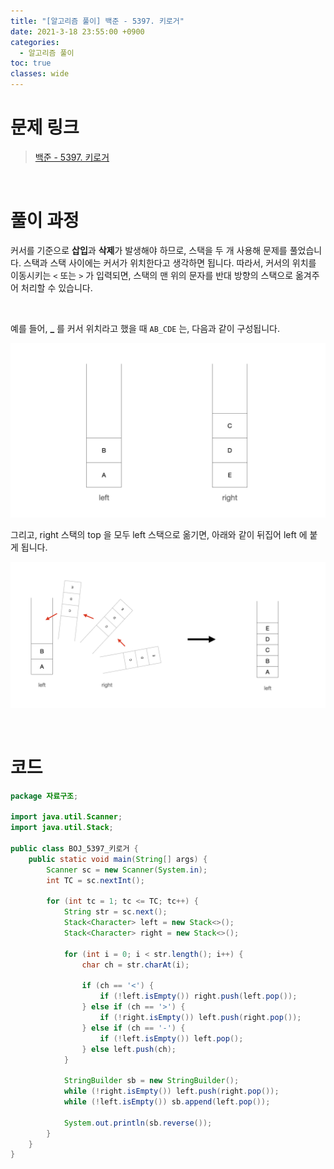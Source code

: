 ```yaml
---
title: "[알고리즘 풀이] 백준 - 5397. 키로거"
date: 2021-3-18 23:55:00 +0900
categories:
  - 알고리즘 풀이
toc: true
classes: wide
---
```


# 문제 링크

> [백준 - 5397. 키로거](https://www.acmicpc.net/problem/5397)

<br>

# 풀이 과정

커서를 기준으로 **삽입**과 **삭제**가 발생해야 하므로, 스택을 두 개 사용해 문제를 풀었습니다. 스택과 스택 사이에는 커서가 위치한다고 생각하면 됩니다. 따라서, 커서의 위치를 이동시키는 `<` 또는 `>` 가 입력되면, 스택의 맨 위의 문자를 반대 방향의 스택으로 옮겨주어 처리할 수 있습니다.

<br>

예를 들어, **_** 를 커서 위치라고 했을 때 `AB_CDE` 는, 다음과 같이 구성됩니다.

![/assets/images/백준_5397_키로거-1.png](/assets/images/백준_5397_키로거-1.png)

그리고, right 스택의 top 을 모두 left 스택으로 옮기면, 아래와 같이 뒤집어 left 에 붙게 됩니다.

![/assets/images/백준_5397_키로거-2.png](/assets/images/백준_5397_키로거-2.png)

<br>

# 코드

```java
package 자료구조;

import java.util.Scanner;
import java.util.Stack;

public class BOJ_5397_키로거 {
    public static void main(String[] args) {
        Scanner sc = new Scanner(System.in);
        int TC = sc.nextInt();

        for (int tc = 1; tc <= TC; tc++) {
            String str = sc.next();
            Stack<Character> left = new Stack<>();
            Stack<Character> right = new Stack<>();

            for (int i = 0; i < str.length(); i++) {
                char ch = str.charAt(i);

                if (ch == '<') {
                    if (!left.isEmpty()) right.push(left.pop());
                } else if (ch == '>') {
                    if (!right.isEmpty()) left.push(right.pop());
                } else if (ch == '-') {
                    if (!left.isEmpty()) left.pop();
                } else left.push(ch);
            }

            StringBuilder sb = new StringBuilder();
            while (!right.isEmpty()) left.push(right.pop());
            while (!left.isEmpty()) sb.append(left.pop());

            System.out.println(sb.reverse());
        }
    }
}
```